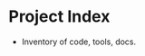 # Project Index

<!-- AUTODOC:BEGIN main -->
- Inventory of code, tools, docs.
<!-- AUTODOC:END main -->


